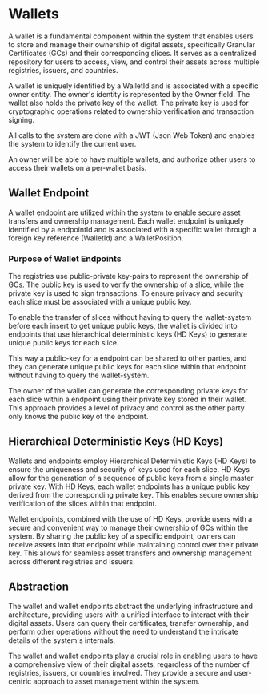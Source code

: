 # Wallets

A wallet is a fundamental component within the system that enables users to store and manage their ownership of digital assets, specifically Granular Certificates (GCs) and their corresponding slices.
It serves as a centralized repository for users to access, view, and control their assets across multiple registries, issuers, and countries.

A wallet is uniquely identified by a WalletId and is associated with a specific owner entity. The owner's identity is represented by the Owner field.
The wallet also holds the private key of the wallet.
The private key is used for cryptographic operations related to ownership verification and transaction signing.

All calls to the system are done with a JWT (Json Web Token) and enables the system to identify the current user.

An owner will be able to have multiple wallets, and authorize other users to access their wallets on a per-wallet basis.

## Wallet Endpoint

A wallet endpoint are utilized within the system to enable secure asset transfers and ownership management.
Each wallet endpoint is uniquely identified by a endpointId and is associated with a specific wallet through a foreign key reference (WalletId) and a WalletPosition.

### Purpose of Wallet Endpoints

The registries use public-private key-pairs to represent the ownership of GCs. The public key is used to verify the ownership of a slice, while the private key is used to sign transactions.
To ensure privacy and security each slice must be associated with a unique public key.

To enable the transfer of slices without having to query the wallet-system before each insert to get unique public keys, the wallet is divided into endpoints that use hierarchical deterministic keys (HD Keys) to generate unique public keys for each slice.

This way a public-key for a endpoint can be shared to other parties, and they can generate unique public keys for each slice within that endpoint without having to query the wallet-system.

The owner of the wallet can generate the corresponding private keys for each slice within a endpoint using their private key stored in their wallet.
This approach provides a level of privacy and control as the other party only knows the public key of the endpoint.

## Hierarchical Deterministic Keys (HD Keys)

Wallets and endpoints employ Hierarchical Deterministic Keys (HD Keys) to ensure the uniqueness and security of keys used for each slice.
HD Keys allow for the generation of a sequence of public keys from a single master private key. With HD Keys, each wallet endpoints has a unique public key derived from the corresponding private key. This enables secure ownership verification of the slices within that endpoint.

Wallet endpoints, combined with the use of HD Keys, provide users with a secure and convenient way to manage their ownership of GCs within the system. By sharing the public key of a specific endpoint, owners can receive assets into that endpoint while maintaining control over their private key. This allows for seamless asset transfers and ownership management across different registries and issuers.

## Abstraction

The wallet and wallet endpoints abstract the underlying infrastructure and architecture, providing users with a unified interface to interact with their digital assets. Users can query their certificates, transfer ownership, and perform other operations without the need to understand the intricate details of the system's internals.

The wallet and wallet endpoints play a crucial role in enabling users to have a comprehensive view of their digital assets, regardless of the number of registries, issuers, or countries involved. They provide a secure and user-centric approach to asset management within the system.
